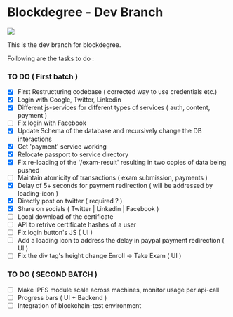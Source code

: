 # Blockdegree - Dev Branch

<img src="https://img.shields.io/badge/deploy--ready-no-red" />  

This is the dev branch for blockdegree. 

Following are the tasks to do : 
### TO DO ( First batch )
- [x] First Restructuring codebase ( corrected way to use credentials etc.)
- [x] Login with Google, Twitter, Linkedin
- [x] Different js-services for different types of services ( auth, content, payment )
- [ ] Fix login with Facebook 
- [X] Update Schema of the database and recursively change the DB interactions
- [x] Get 'payment' service working
- [x] Relocate passport to service directory
- [x] Fix re-loading of the '/exam-result' resulting in two copies of data being pushed
- [ ] Maintain atomicity of transactions ( exam submission, payments )
- [x] Delay of 5+ seconds for payment redirection ( will be addressed by loading-icon )
- [X] Directly post on twitter ( required ? ) 
- [x] Share on socials ( Twitter | Linkedin | Facebook )
- [ ] Local download of the certificate
- [ ] API to retrive certificate hashes of a user 
- [ ] Fix login button's JS ( UI )
- [ ] Add a loading icon to address the delay in paypal payment redirection ( UI )
- [ ] Fix the div tag's height change Enroll -> Take Exam ( UI )

### TO DO ( SECOND BATCH )
- [ ] Make IPFS module scale across machines, monitor usage per api-call
- [ ] Progress bars ( UI + Backend )
- [ ] Integration of blockchain-test environment  
